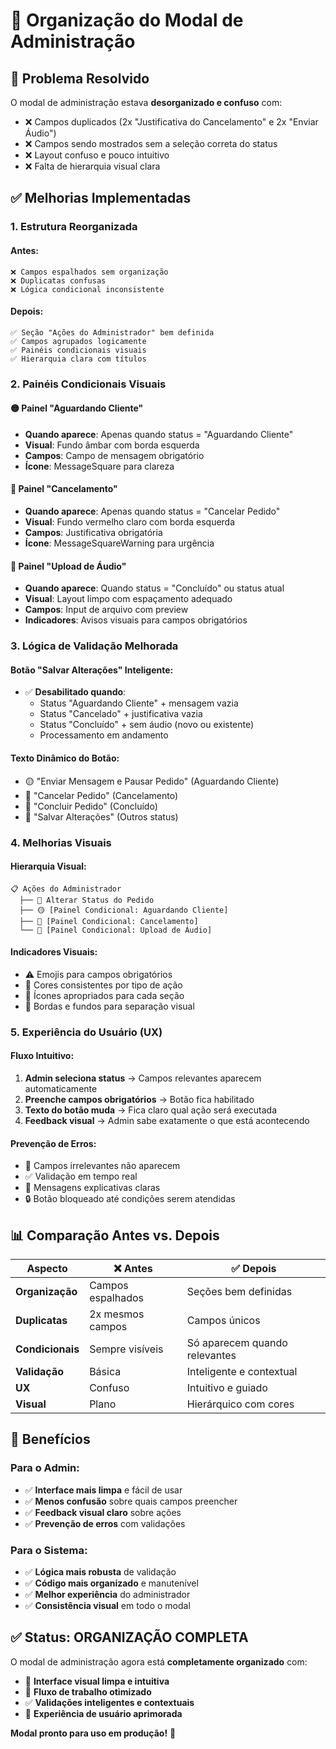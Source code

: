 # 🎨 Organização do Modal de Administração

## 🎯 Problema Resolvido

O modal de administração estava **desorganizado e confuso** com:
- ❌ Campos duplicados (2x "Justificativa do Cancelamento" e 2x "Enviar Áudio")
- ❌ Campos sendo mostrados sem a seleção correta do status
- ❌ Layout confuso e pouco intuitivo
- ❌ Falta de hierarquia visual clara

## ✅ Melhorias Implementadas

### **1. Estrutura Reorganizada**

#### **Antes:**
```
❌ Campos espalhados sem organização
❌ Duplicatas confusas
❌ Lógica condicional inconsistente
```

#### **Depois:**
```
✅ Seção "Ações do Administrador" bem definida
✅ Campos agrupados logicamente
✅ Painéis condicionais visuais
✅ Hierarquia clara com títulos
```

### **2. Painéis Condicionais Visuais**

#### **🟡 Painel "Aguardando Cliente"**
- **Quando aparece**: Apenas quando status = "Aguardando Cliente"
- **Visual**: Fundo âmbar com borda esquerda
- **Campos**: Campo de mensagem obrigatório
- **Ícone**: MessageSquare para clareza

#### **🔴 Painel "Cancelamento"**
- **Quando aparece**: Apenas quando status = "Cancelar Pedido"
- **Visual**: Fundo vermelho claro com borda esquerda
- **Campos**: Justificativa obrigatória
- **Ícone**: MessageSquareWarning para urgência

#### **🎵 Painel "Upload de Áudio"**
- **Quando aparece**: Quando status = "Concluído" ou status atual
- **Visual**: Layout limpo com espaçamento adequado
- **Campos**: Input de arquivo com preview
- **Indicadores**: Avisos visuais para campos obrigatórios

### **3. Lógica de Validação Melhorada**

#### **Botão "Salvar Alterações" Inteligente:**
- ✅ **Desabilitado quando**:
  - Status "Aguardando Cliente" + mensagem vazia
  - Status "Cancelado" + justificativa vazia
  - Status "Concluído" + sem áudio (novo ou existente)
  - Processamento em andamento

#### **Texto Dinâmico do Botão:**
- 🟡 "Enviar Mensagem e Pausar Pedido" (Aguardando Cliente)
- 🔴 "Cancelar Pedido" (Cancelamento)
- 🎵 "Concluir Pedido" (Concluído)
- 💾 "Salvar Alterações" (Outros status)

### **4. Melhorias Visuais**

#### **Hierarquia Visual:**
```
📋 Ações do Administrador
  ├── 🔄 Alterar Status do Pedido
  ├── 🟡 [Painel Condicional: Aguardando Cliente]
  ├── 🔴 [Painel Condicional: Cancelamento]
  └── 🎵 [Painel Condicional: Upload de Áudio]
```

#### **Indicadores Visuais:**
- ⚠️ Emojis para campos obrigatórios
- 🎨 Cores consistentes por tipo de ação
- 📁 Ícones apropriados para cada seção
- 🔲 Bordas e fundos para separação visual

### **5. Experiência do Usuário (UX)**

#### **Fluxo Intuitivo:**
1. **Admin seleciona status** → Campos relevantes aparecem automaticamente
2. **Preenche campos obrigatórios** → Botão fica habilitado
3. **Texto do botão muda** → Fica claro qual ação será executada
4. **Feedback visual** → Admin sabe exatamente o que está acontecendo

#### **Prevenção de Erros:**
- 🚫 Campos irrelevantes não aparecem
- ✅ Validação em tempo real
- 📝 Mensagens explicativas claras
- 🔒 Botão bloqueado até condições serem atendidas

## 📊 Comparação Antes vs. Depois

| Aspecto | ❌ Antes | ✅ Depois |
|---------|----------|-----------|
| **Organização** | Campos espalhados | Seções bem definidas |
| **Duplicatas** | 2x mesmos campos | Campos únicos |
| **Condicionais** | Sempre visíveis | Só aparecem quando relevantes |
| **Validação** | Básica | Inteligente e contextual |
| **UX** | Confuso | Intuitivo e guiado |
| **Visual** | Plano | Hierárquico com cores |

## 🎯 Benefícios

### **Para o Admin:**
- ✅ **Interface mais limpa** e fácil de usar
- ✅ **Menos confusão** sobre quais campos preencher
- ✅ **Feedback visual claro** sobre ações
- ✅ **Prevenção de erros** com validações

### **Para o Sistema:**
- ✅ **Lógica mais robusta** de validação
- ✅ **Código mais organizado** e manutenível
- ✅ **Melhor experiência** do administrador
- ✅ **Consistência visual** em todo o modal

## ✅ Status: **ORGANIZAÇÃO COMPLETA**

O modal de administração agora está **completamente organizado** com:
- 🎨 **Interface visual limpa e intuitiva**
- 🔄 **Fluxo de trabalho otimizado**
- ✅ **Validações inteligentes e contextuais**
- 📱 **Experiência de usuário aprimorada**

**Modal pronto para uso em produção!** 🚀 